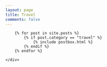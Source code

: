 ```yaml
---
layout: page
title: Travel
comments: false
---
```


<!-- Travel
================================================== -->

<section class="recent-posts">
    <div class="masonrygrid row listrecent">

        {% for post in site.posts %}
            {% if post.category == "travel" %}
                {% include postbox.html %}
            {% endif %}
        {% endfor %}

    </div>

</section>
